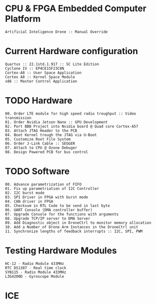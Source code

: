 # CPU & FPGA Embedded Computer Platform

	Artificial Inteligence Drone :: Manual Override

# Current Hardware configuration

	Quartus :: 22.1std.1.917 :: SC Lite Edition
	Cyclone IV :: EP4CE15F23C8N
	Cortex-A8 :: User Space Application
	Cortex A8 :: Kernel Space Module
	x86 :: Master Control Application

# TODO Hardware

	00. Order LTE module for high speed radio troughput :: Video transmission
	01. Order Nvidia Jetson Nano :: GPU Development
	02. Port BBB Project into Nvidia board @ Quad core Cortex-A57
	03. Attach JTAG Header to the PCB
	04. Boot Kernel trough the JTAG via U-Boot
	05. Customize Root File System
	06. Order J-Link Cable :: SEGGER
	07. Attach to CPU @ Ozone Debuger
	08. Design Powered PCB for bus control

# TODO Software

	00. Advance parametrization of FIFO
	01. Fix up parametriation of I2C Controller
	02. I2C burst mode
	03. SPI Driver in FPGA with burst mode
	04. CAN driver in FPGA
	05. Checksum in RTL Code to be send in last byte
	06. UART Console (DMA controller buffer)
	07. Upgrade Console for the functions with arguments
	08. Upgrade TCP/IP server to DMA Server
	09. Add Diagnostic object in DroneCtrl to monitor memory allocation
	10. Add a Number of Drone Arm Instances in the DroneCtrl unit
	11. Synchronize lengths of feedback interrupts :: I2C, SPI, PWM

# Testing Hardware Modules

	HC-12 - Radio Module 433MHz
	RTC DS1307 - Real time clock
	SYN115 - Radio Module 433MHz
	L3G4200D - Gyroscope Module

# ICE
